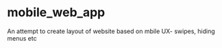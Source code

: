 # mobile_web_app

An attempt to create layout of website based on mbile UX- swipes, hiding menus etc
